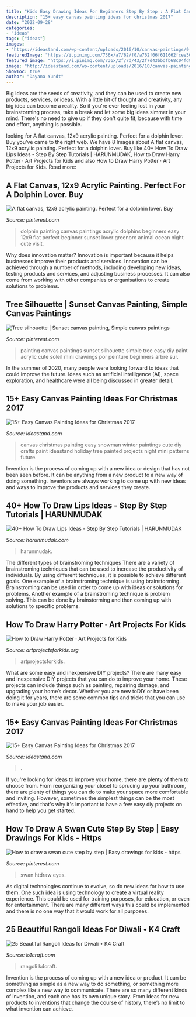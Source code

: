 ```yaml
---
title: "Kids Easy Drawing Ideas For Beginners Step By Step : A Flat Canvas, 12x9 Acrylic Painting. Perfect For A Dolphin Lover. Buy"
description: "15+ easy canvas painting ideas for christmas 2017"
date: "2022-09-28"
categories:
- "ideas"
tags: ["ideas"]
images:
- "https://ideastand.com/wp-content/uploads/2016/10/canvas-paintings/9-canvas-paintings-for-christmas.jpg"
featuredImage: "https://i.pinimg.com/736x/a7/62/f0/a762f06f611662fcee50f83e74881e3a.jpg"
featured_image: "https://i.pinimg.com/736x/2f/7d/43/2f7d43bbdfb68c04fd9c5eba7424a93b--dolphins-painting-dolphin-painting-acrylic.jpg"
image: "http://ideastand.com/wp-content/uploads/2016/10/canvas-paintings/7-canvas-paintings-for-christmas.jpg"
ShowToc: true
author: "Dayana Yundt"
---
```



Big Ideas are the seeds of creativity, and they can be used to create new products, services, or ideas. With a little bit of thought and creativity, any big idea can become a reality. So if you're ever feeling lost in your brainstorming process, take a break and let some big ideas simmer in your mind. There's no need to give up if they don't quite fit, because with time and effort, anything is possible.

	

		
looking for A flat canvas, 12x9 acrylic painting. Perfect for a dolphin lover. Buy you've came to the right web. We have 8 Images about A flat canvas, 12x9 acrylic painting. Perfect for a dolphin lover. Buy like 40+ How To Draw Lips Ideas - Step By Step Tutorials | HARUNMUDAK, How to Draw Harry Potter · Art Projects for Kids and also How to Draw Harry Potter · Art Projects for Kids. Read more:
		
    
## A Flat Canvas, 12x9 Acrylic Painting. Perfect For A Dolphin Lover. Buy

<img loading=lazy src="https://i.pinimg.com/736x/2f/7d/43/2f7d43bbdfb68c04fd9c5eba7424a93b--dolphins-painting-dolphin-painting-acrylic.jpg" onerror="this.onerror=null;this.src='https://tse1.mm.bing.net/th?id=OIP.kIuD79Mwr20ttv7Yx8mY1QHaJ6&amp;pid=15.1';" alt="A flat canvas, 12x9 acrylic painting. Perfect for a dolphin lover. Buy">

_Source: pinterest.com_

>dolphin painting canvas paintings acrylic dolphins beginners easy 12x9 flat perfect beginner sunset lover greenorc animal ocean night cute visit. 

	

Why does innovation matter?
Innovation is important because it helps businesses improve their products and services. Innovation can be achieved through a number of methods, including developing new ideas, testing products and services, and adjusting business processes. It can also come from working with other companies or organisations to create solutions to problems.

    
## Tree Silhouette | Sunset Canvas Painting, Simple Canvas Paintings

<img loading=lazy src="https://i.pinimg.com/736x/45/bc/1a/45bc1a1d342d1ad9b7b5369b4f2d2839.jpg" onerror="this.onerror=null;this.src='https://tse1.mm.bing.net/th?id=OIP.00GiC9_JPh2kPL3VjOYo_AHaJ3&amp;pid=15.1';" alt="Tree silhouette | Sunset canvas painting, Simple canvas paintings">

_Source: pinterest.com_

>painting canvas paintings sunset silhouette simple tree easy diy paint acrylic cute soleil mini drawings por peinture beginners arbre sur. 

	

In the summer of 2020, many people were looking forward to ideas that could improve the future. Ideas such as artificial intelligence (AI), space exploration, and healthcare were all being discussed in greater detail. 

    
## 15+ Easy Canvas Painting Ideas For Christmas 2017

<img loading=lazy src="http://ideastand.com/wp-content/uploads/2016/10/canvas-paintings/7-canvas-paintings-for-christmas.jpg" onerror="this.onerror=null;this.src='https://tse4.mm.bing.net/th?id=OIP.014YoQQdr6UOKXLPz16hLgHaNq&amp;pid=15.1';" alt="15+ Easy Canvas Painting Ideas for Christmas 2017">

_Source: ideastand.com_

>canvas christmas painting easy snowman winter paintings cute diy crafts paint ideastand holiday tree painted projects night mini patterns future. 

	

Invention is the process of coming up with a new idea or design that has not been seen before. It can be anything from a new product to a new way of doing something. Inventors are always working to come up with new ideas and ways to improve the products and services they create.

    
## 40+ How To Draw Lips Ideas - Step By Step Tutorials | HARUNMUDAK

<img loading=lazy src="https://www.harunmudak.com/wp-content/uploads/2020/12/lips-drawings-6-735x1024.jpg" onerror="this.onerror=null;this.src='https://tse1.mm.bing.net/th?id=OIP.et4itwC9FG0BV0s2J4fxDwHaKU&amp;pid=15.1';" alt="40+ How To Draw Lips Ideas - Step By Step Tutorials | HARUNMUDAK">

_Source: harunmudak.com_

>harunmudak. 

	

The different types of brainstroming techniques
There are a variety of brainstroming techniques that can be used to increase the productivity of individuals. By using different techniques, it is possible to achieve different goals. One example of a brainstroming technique is using brainstorming. Brainstroming can be used in order to come up with ideas or solutions for problems. Another example of a brainstroming technique is problem solving. This can be done by brainstorming and then coming up with solutions to specific problems.

    
## How To Draw Harry Potter · Art Projects For Kids

<img loading=lazy src="https://artprojectsforkids.org/wp-content/uploads/2020/07/Harry-Pin-683x1024.jpg" onerror="this.onerror=null;this.src='https://tse4.mm.bing.net/th?id=OIP.AhJiL_Kc26k5C2-14BX2HAHaLG&amp;pid=15.1';" alt="How to Draw Harry Potter · Art Projects for Kids">

_Source: artprojectsforkids.org_

>artprojectsforkids. 

	

What are some easy and inexpensive DIY projects?
There are many easy and inexpensive DIY projects that you can do to improve your home. These projects can include things such as painting, repairing damage, and upgrading your home’s decor. Whether you are new toDIY or have been doing it for years, there are some common tips and tricks that you can use to make your job easier.

    
## 15+ Easy Canvas Painting Ideas For Christmas 2017

<img loading=lazy src="https://ideastand.com/wp-content/uploads/2016/10/canvas-paintings/9-canvas-paintings-for-christmas.jpg" onerror="this.onerror=null;this.src='https://tse4.mm.bing.net/th?id=OIP.uSiBswElnbKPipNR7xydTAHaPU&amp;pid=15.1';" alt="15+ Easy Canvas Painting Ideas for Christmas 2017">

_Source: ideastand.com_

>. 

	

If you're looking for ideas to improve your home, there are plenty of them to choose from. From reorganizing your closet to sprucing up your bathroom, there are plenty of things you can do to make your space more comfortable and inviting. However, sometimes the simplest things can be the most effective, and that's why it's important to have a few easy diy projects on hand to help you get started.

    
## How To Draw A Swan Cute Step By Step | Easy Drawings For Kids - Https

<img loading=lazy src="https://i.pinimg.com/736x/a7/62/f0/a762f06f611662fcee50f83e74881e3a.jpg" onerror="this.onerror=null;this.src='https://tse4.mm.bing.net/th?id=OIP.QXAGr-qvpTQRAmAn8v9tPwHaEK&amp;pid=15.1';" alt="How to draw a swan cute step by step | Easy drawings for kids - https">

_Source: pinterest.com_

>swan htdraw eyes. 

	

As digital technologies continue to evolve, so do new ideas for how to use them. One such idea is using technology to create a virtual reality experience. This could be used for training purposes, for education, or even for entertainment. There are many different ways this could be implemented and there is no one way that it would work for all purposes.

    
## 25 Beautiful Rangoli Ideas For Diwali • K4 Craft

<img loading=lazy src="https://www.k4craft.com/wp-content/uploads/2017/02/25-Rangoli-Ideas-for-Diwali.jpg" onerror="this.onerror=null;this.src='https://tse2.mm.bing.net/th?id=OIP.hM9_pZWFELtrL-OhvMn3tAHaEK&amp;pid=15.1';" alt="25 Beautiful Rangoli Ideas for Diwali • K4 Craft">

_Source: k4craft.com_

>rangoli k4craft. 

	

Invention is the process of coming up with a new idea or product. It can be something as simple as a new way to do something, or something more complex like a new way to communicate. There are so many different kinds of invention, and each one has its own unique story. From ideas for new products to inventions that change the course of history, there’s no limit to what invention can achieve.

